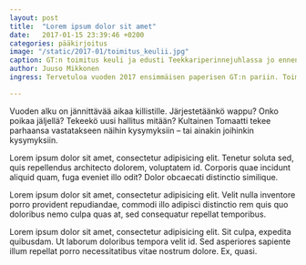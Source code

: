 ```yaml
---
layout: post
title:  "Lorem ipsum dolor sit amet"
date:   2017-01-15 23:39:46 +0200
categories: pääkirjoitus
image: "/static/2017-01/toimitus_keulii.jpg"
caption: GT:n toimitus keuli ja edusti Teekkariperinnejuhlassa jo ennen valintaansa.
author: Juuso Mikkonen
ingress: Tervetuloa vuoden 2017 ensimmäisen paperisen GT:n pariin. Toimitus on toipunut vuodenvaihteen kiireestä ja juhlinnasta sekä ASCII-lehden taittamisesta ja ahkeroinut kasaan huikean lukupaketin alkuvuodelle.

---
```


Vuoden alku on jännittävää aikaa killistille. Järjestetäänkö wappu? Onko poikaa jäljellä? Tekeekö uusi hallitus mitään? Kultainen Tomaatti tekee parhaansa vastatakseen näihin kysymyksiin – tai ainakin joihinkin kysymyksiin.

Lorem ipsum dolor sit amet, consectetur adipisicing elit. Tenetur soluta sed, quis repellendus architecto dolorem, voluptatem id. Corporis quae incidunt aliquid quam, fuga eveniet illo odit? Dolor obcaecati distinctio similique.

Lorem ipsum dolor sit amet, consectetur adipisicing elit. Velit nulla inventore porro provident repudiandae, commodi illo adipisci distinctio rem quis quo doloribus nemo culpa quas at, sed consequatur repellat temporibus.

Lorem ipsum dolor sit amet, consectetur adipisicing elit. Sit culpa, expedita quibusdam. Ut laborum doloribus tempora velit id. Sed asperiores sapiente illum repellat porro necessitatibus vitae nostrum dolore. Ex, quasi.